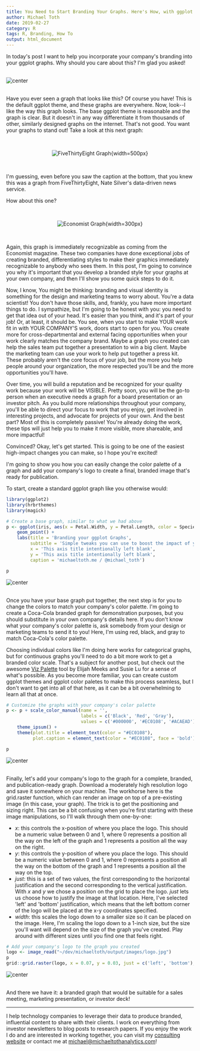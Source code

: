 ```yaml
---
title: You Need to Start Branding Your Graphs. Here's How, with ggplot! 
author: Michael Toth
date: 2019-02-27
category: R
tags: R, Branding, How To 
output: html_document
---
```




In today's post I want to help you incorporate your company's branding into your ggplot graphs. Why should you care about this? I'm glad you asked!

&nbsp;
<img src="/figures/add_branding_to_graphs/ggplot_base-1.png" title="center" alt="center" style="display: block; margin: auto;" />
&nbsp;

Have you ever seen a graph that looks like this? Of course you have! This is the default ggplot theme, and these graphs are everywhere. Now, look--I like the way this graph looks. The base ggplot theme is reasonable and the graph is clear. But it doesn't in any way differentiate it from thousands of other, similarly designed graphs on the internet. That's not good. You want your graphs to stand out! Take a look at this next graph:

&nbsp;
<center>

![FiveThirtyEight Graph](https://fivethirtyeight.com/wp-content/uploads/2014/05/morris-feature-qbweight-chart-3.png){width=500px}

</center>
&nbsp;

I'm guessing, even before you saw the caption at the bottom, that you knew this was a graph from FiveThirtyEight, Nate Silver's data-driven news service.

How about this one?

&nbsp;
<center>

![Economist Graph](https://www.economist.com/sites/default/files/imagecache/1280-width/images/2019/02/articles/body/20190216_woc346.png){width=300px}

</center>
&nbsp;

Again, this graph is immediately recognizable as coming from the Economist magazine. These two companies have done exceptional jobs of creating branded, differentiating styles to make their graphics immediately recognizable to anybody who sees them. In this post, I'm going to convince you why it's important that you develop a branded style for your graphs at your own company, and then I'll show you some quick steps to do it. 

Now, I know, You might be thinking: branding and visual identity is something for the design and marketing teams to worry about. You're a data scientist! You don't have those skills, and, frankly, you have more important things to do. I sympathize, but I'm going to be honest with you: you need to get that idea out of your head. It's easier than you think, and it's part of your job! Or, at least, it should be. You see, when you start to make YOUR work fit in with YOUR COMPANY'S work, doors start to open for you. You create more for cross-departmental and external facing opportunities when your work clearly matches the company brand. Maybe a graph you created can help the sales team put together a presentation to win a big client. Maybe the marketing team can use your work to help put together a press kit. These probably aren't the core focus of your job, but the more you help people around your organization, the more respected you'll be and the more opportunities you'll have. 

Over time, you will build a reputation and be recognized for your quality work because your work will be VISIBLE. Pretty soon, you will be the go-to person when an executive needs a graph for a board presentation or an investor pitch. As you build more relationships throughout your company, you'll be able to direct your focus to work that you enjoy, get involved in interesting projects, and advocate for projects of your own. And the best part? Most of this is completely passive! You're already doing the work, these tips will just help you to make it more visible, more shareable, and more impactful!

Convinced? Okay, let's get started. This is going to be one of the easiest high-impact changes you can make, so I hope you're excited!

I'm going to show you how you can easily change the color palette of a graph and add your company's logo to create a final, branded image that's ready for publication. 

To start, create a standard ggplot graph like you otherwise would:


```r
library(ggplot2)
library(hrbrthemes)
library(magick)

# Create a base graph, similar to what we had above
p <- ggplot(iris, aes(x = Petal.Width, y = Petal.Length, color = Species)) + 
    geom_point() +
    labs(title = 'Branding your ggplot Graphs',
         subtitle = 'Simple tweaks you can use to boost the impact of your graphs today',
         x = 'This axis title intentionally left blank',
         y = 'This axis title intentionally left blank',
         caption = 'michaeltoth.me / @michael_toth')

p
```

<img src="/figures/add_branding_to_graphs/create_graph-1.png" title="center" alt="center" style="display: block; margin: auto;" />
&nbsp;

Once you have your base graph put together, the next step is for you to change the colors to match your company's color palette. I'm going to create a Coca-Cola branded graph for demonstration purposes, but you should substitute in your own company's details here. If you don't know what your company's color palette is, ask somebody from your design or marketing teams to send it to you! Here, I'm using red, black, and gray to match Coca-Cola's color palette. 

Choosing individual colors like I'm doing here works for categorical graphs, but for continuous graphs you'll need to do a bit more work to get a branded color scale. That's a subject for another post, but check out the awesome <a href="https://projects.susielu.com/viz-palette?colors=%255B%2522#1DABE6%22,%22#1C366A%22,%22#C3CED0%22,%22#E43034%22,%22#FC4E51%22,%22#AF060F%22%5D&backgroundColor=%22white%22&fontColor=%22black%22" target="_blank">Viz Palette</a> tool by Elijah Meeks and Susie Lu for a sense of what's possible. As you become more familiar, you can create custom ggplot themes and ggplot color paletes to make this process seamless, but I don't want to get into all of that here, as it can be a bit overwhelming to learn all that at once. 


```r
# Customize the graphs with your company's color palette
p <- p + scale_color_manual(name = '',
                            labels = c('Black', 'Red', 'Gray'),
                            values = c('#000000', '#EC0108', '#ACAEAD')) +
    theme_ipsum() +
    theme(plot.title = element_text(color = "#EC0108"),
          plot.caption = element_text(color = "#EC0108", face = 'bold'))

p
```

<img src="/figures/add_branding_to_graphs/change_colors-1.png" title="center" alt="center" style="display: block; margin: auto;" />
&nbsp;

Finally, let's add your company's logo to the graph for a complete, branded, and publication-ready graph. Download a moderately high resolution logo and save it somewhere on your machine. The workhorse here is the grid.raster function, which can render an image on top of a pre-existing image (in this case, your graph). The trick is to get the positioning and sizing right. This can be a bit confusing when you're first starting with these image manipulations, so I'll walk through them one-by-one:

* *x*: this controls the x-position of where you place the logo. This should be a numeric value between 0 and 1, where 0 represents a position all the way on the left of the graph and 1 represents a position all the way on the right.
* *y*: this controls the y-position of where you place the logo. This should be a numeric value between 0 and 1, where 0 represents a position all the way on the bottom of the graph and 1 represents a position all the way on the top.
* *just*: this is a set of two values, the first corresponding to the horizontal justification and the second corresponding to the vertical justification. With *x* and *y* we chose a position on the grid to place the logo. *just* lets us choose how to justify the image at that location. Here, I've selected 'left' and 'bottom' justification, which means that the left bottom corner of the logo will be placed at the x-y coordinates specified.
* *width*: this scales the logo down to a smaller size so it can be placed on the image. Here, I'm scaling the logo down to a 1-inch size, but the size you'll want will depend on the size of the graph you've created. Play around with different sizes until you find one that feels right.


```r
# Add your company's logo to the graph you created
logo <- image_read("~/dev/michaeltoth/output/images/logo.jpg")
p
grid::grid.raster(logo, x = 0.07, y = 0.03, just = c('left', 'bottom'), width = unit(1, 'inches'))
```

<img src="/figures/add_branding_to_graphs/add_logo-1.png" title="center" alt="center" style="display: block; margin: auto;" />
&nbsp;

And there we have it: a branded graph that would be suitable for a sales meeting, marketing presentation, or investor deck! 

------

I help technology companies to leverage their data to produce branded, influential content to share with their clients. I work on everything from investor newsletters to blog posts to research papers. If you enjoy the work I do and are interested in working together, you can visit my <a href="https://www.michaeltothanalytics.com" target="_blank">consulting website</a> or contact me at <a href="mailto:michael@michaeltothanalytics.com">michael@michaeltothanalytics.com</a>!

